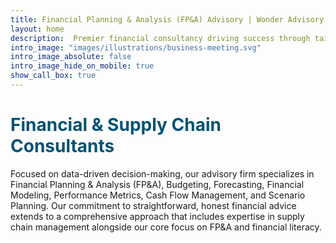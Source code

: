 ```yaml
---
title: Financial Planning & Analysis (FP&A) Advisory | Wonder Advisory
layout: home
description:  Premier financial consultancy driving success through tailored solutions in FP&A, Financial Literacy, and Supply Chain Management.
intro_image: "images/illustrations/business-meeting.svg"
intro_image_absolute: false
intro_image_hide_on_mobile: true
show_call_box: true
---
```


<h1 style="color: #035373;">Financial & Supply Chain Consultants</h1>

Focused on data-driven decision-making, our advisory firm specializes in Financial Planning & Analysis (FP&A), Budgeting, Forecasting, Financial Modeling, Performance Metrics, Cash Flow Management, and Scenario Planning. Our commitment to straightforward, honest financial advice extends to a comprehensive approach that includes expertise in supply chain management alongside our core focus on FP&A and financial literacy.

<!-- Slogan -->
<!-- Excel in Every Equation: Wonder Advisory, Your Beacon for Strategic Financial Guidance -->
<!-- Leading provider of financial advisory & consultancy services, specializing in Financial Planning & Analysis (FP&A), Financial Literacy, and Supply Chain Management. We help our clients achieve their strategic and operational goals by offering customized solutions in areas such as budgeting, forecasting, reporting, and modeling.-->
